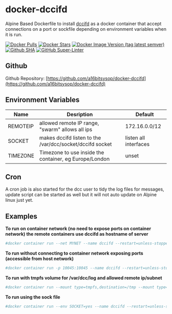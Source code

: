 # docker-dccifd
Alpine Based Dockerfile to install [dccifd](https://www.dcc-servers.net/dcc/) as a docker container that accept connections on a port or sockfile depending on environment variables when it is run.

[![Docker Pulls](https://img.shields.io/docker/pulls/a16bitsysop/dccifd.svg?style=plastic)](https://hub.docker.com/r/a16bitsysop/dccifd/)
[![Docker Stars](https://img.shields.io/docker/stars/a16bitsysop/dccifd.svg?style=plastic)](https://hub.docker.com/r/a16bitsysop/dccifd/)
[![Docker Image Version (tag latest semver)](https://img.shields.io/docker/v/a16bitsysop/dccifd/latest?style=plastic)](https://hub.docker.com/r/a16bitsysop/dccifd/)
[![Github SHA](https://img.shields.io/badge/dynamic/json?style=plastic&color=orange&label=Github%20SHA&query=object.sha&url=https%3A%2F%2Fapi.github.com%2Frepos%2Fa16bitsysop%2Fdocker-dccifd%2Fgit%2Frefs%2Fheads%2Fmaster)](https://github.com/a16bitsysop/docker-dccifd)
[![GitHub Super-Linter](https://github.com/a16bitsysop/docker-dccifd/workflows/Super-Linter/badge.svg)](https://github.com/marketplace/actions/super-linter)

## Github
Github Repository: [https://github.com/a16bitsysop/docker-dccifd](https://github.com/a16bitsysop/docker-dccifd)

## Environment Variables
| Name     | Desription                                               | Default               |
| -------- | -------------------------------------------------------- | --------------------- |
| REMOTEIP | allowed remote IP range, "swarm" allows all ips          | 172.16.0.0/12         |
| SOCKET   | makes dccifd listen to the /var/dcc/socket/dccifd socket | listen all interfaces |
| TIMEZONE | Timezone to use inside the container, eg Europe/London   | unset                 |

## Cron
A cron job is also started for the dcc user to tidy the log files for messages, update script can be started as well but it will not auto update
on Alpine linux just yet.

## Examples
**To run on container network (no need to expose ports on container network) the remote containers use dccifd as hostname of server**
```bash
#docker container run --net MYNET --name dccifd --restart=unless-stopped -d a16bitsysop/dccifd
```

**To run without connecting to container network exposing ports (accessible from host network)**
```bash
#docker container run -p 10045:10045 --name dccifd --restart=unless-stopped -d a16bitsysop/dccifd
```

**To run with tmpfs volume for /var/dcc/log and allowed remote ip/subnet**
```bash
#docker container run --mount type=tmpfs,destination=/tmp --mount type=tmpfs,destination=/var/dcc/home -p 10045:10045 --env REMOTEIP=192.168.0.0/24 --name dccifd -d a16bitsysop/dccifd
```

**To run using the sock file**
```bash
#docker container run --env SOCKET=yes --name dccifd --restart=unless-stopped -d a16bitsysop/dccifd
```
